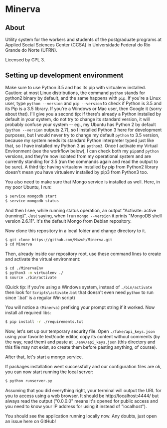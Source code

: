 # Minerva

## About
Utility system for the workers and students of the 
postgraduate programs at Applied Social Sciences Center 
(CCSA) in Universidade Federal do 
Rio Grande do Norte (UFRN).

Licensed by GPL 3.

## Setting up development environment

Make sure to use Python 3.5 and has its pip with virtualenv installed. Caution: at most Linux distributions,
the command ```python``` stands for python2 binary by default, and the same happens with ```pip```. 
If you're a Linux user, type ```python --version``` and ```pip --version``` to check if Python is
3.5 and its Pip is a 3.5 library. If you're a Windows or Mac user, then Google it (sorry about that).
I'll give you a second tip: if there's already a Python installed by default in your system, do not
try to change its standard version, it will probably confuse your system -- eg., my Ubuntu has Python
2 by default (```python --version``` outputs 2.7), so I installed Python 3 here for development purposes,
but I would never try to change my default ```python``` to 3.5 version, because my system needs its
standard Python interpreter typed just like that, so I have installed my Python 3 as ```python3```.
Once I activate my Virtual Environment (see the workflow below), I can check both my ```pip```and
```python``` versions, and they're now isolated from my operational system and are currently standing
for 3.5 (run the commands again and read the output to be sure). A third tip: having virtualenv
installed by pip from Python2 library doesn't mean you have virtualenv installed by pip3 from Python3 too.

You also need to make sure that Mongo service is installed as well. Here, in my poor Ubuntu, I run:

```sh
$ service mongodb start
$ service mongodb status
```

And then I see, while running status operation, an output "Activate: active (running)". Just saying,
when I run ```mongo --version``` it prints "MongoDB shell version 2.6.11". It's the default Mongo
from Debian repository.

Now clone this repository in a local folder and change directory to it.

```sh
$ git clone https://github.com/Mazuh/Minerva.git
$ cd Minerva
```

Then, already inside our repository root, use these command lines to create and activate the virtual environment:

```sh
$ cd ./MinervaEnv
$ python3 -m virtualenv ./
$ source ./bin/activate
```

(Quick tip: if you're using a Windows system, instead of ```./bin/activate``` then look for
```Scripts\activate.bat``` that doesn't even need ```python``` to run since '.bat' is a regular Win script)

You will notice a ```(Minerva)``` prefixing your prompt string if it worked.
Now install all required libs:

```sh
$ pip install -r ./requirements.txt
```

Now, let's set up our temporary security file. Open ```./fake/api_keys.json``` using your favorite text/code
editor, copy its content without comments (by the way, read them) and paste at ```./env/api_keys.json```
(this directory and this file may not exist, so create them before pasting anything, of course).

After that, let's start a mongo service.

If packages installation went successfully and our configuration files are ok, you can
now start running the local server:

```sh
$ python runserver.py
```

Assuming that you did everything right, your terminal will output the URL for you to access using a web browser.
It should be http://localhost:4444/ but always read the output ("0.0.0.0" means it's opened for public access
and you need to know your IP address for using it instead of "localhost").

You should see the application running locally now. Any doubts, just open an issue here on GitHub!
